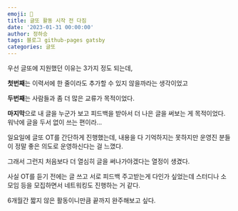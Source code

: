 ```yaml
---
emoji: 🔮
title: 글또 활동 시작 전 다짐
date: '2023-01-31 00:00:00'
author: 정하승
tags: 블로그 github-pages gatsby
categories: 글또
---
```


우선 글또에 지원했던 이유는 3가지 정도 되는데,

**첫번째**는 이력서에 한 줄이라도 추가할 수 있지 않을까라는 생각이었고

**두번째**는 사람들과 좀 더 많은 교류가 목적이었다.

**마지막**으로 내 글을 누군가 보고 피드백을 받아서 더 나은 글을 써보는 게 목적이었다. 워낙에 글을 두서 없이 쓰는 편이라...

일요일에 글또 OT를 간단하게 진행했는데, 내용을 다 기억하지는 못하지만 운영진 분들이 정말 좋은 의도로 운영하신다는 걸 느꼈다.

그래서 그런지 처음보다 더 열심히 글을 써나가야겠다는 열정이 생겼다.

사실 OT를 듣기 전에는 글 쓰고 서로 피드백 주고받는게 다인가 싶었는데 스터디나 소모임 등을 모집하면서 네트워킹도 진행하는 거 같다.

6개월간 짧지 않은 활동이니만큼 끝까지 완주해보고 싶다.
